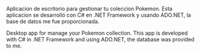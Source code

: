 Aplicacion de escritorio para gestionar tu coleccion Pokemon. Esta aplicacion se desarrolló con C# en .NET Framework y usando ADO.NET, la base de datos me fue proporcionada.

Desktop app for manage your Pokemon collection. This app is developed with C# in .NET Framework and using ADO.NET, the database was provided to me.
